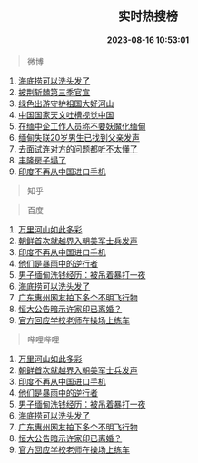 <div align="center"><h2>实时热搜榜</h2><h4>2023-08-16 10:53:01</h4></div>

> 微博  

1. [海底捞可以洗头发了](https://s.weibo.com/weibo?q=%23%E6%B5%B7%E5%BA%95%E6%8D%9E%E5%8F%AF%E4%BB%A5%E6%B4%97%E5%A4%B4%E5%8F%91%E4%BA%86%23&t=31&band_rank=1&Refer=top)<br />
2. [披荆斩棘第三季官宣](https://s.weibo.com/weibo?q=%23%E6%8A%AB%E8%8D%86%E6%96%A9%E6%A3%98%E7%AC%AC%E4%B8%89%E5%AD%A3%E5%AE%98%E5%AE%A3%23&t=31&band_rank=2&Refer=top)<br />
3. [绿色出游守护祖国大好河山](https://s.weibo.com/weibo?q=%23%E7%BB%BF%E8%89%B2%E5%87%BA%E6%B8%B8%E5%AE%88%E6%8A%A4%E7%A5%96%E5%9B%BD%E5%A4%A7%E5%A5%BD%E6%B2%B3%E5%B1%B1%23&t=31&band_rank=3&Refer=top)<br />
4. [中国国家天文吐槽视觉中国](https://s.weibo.com/weibo?q=%23%E4%B8%AD%E5%9B%BD%E5%9B%BD%E5%AE%B6%E5%A4%A9%E6%96%87%E5%90%90%E6%A7%BD%E8%A7%86%E8%A7%89%E4%B8%AD%E5%9B%BD%23&t=31&band_rank=4&Refer=top)<br />
5. [在缅中企工作人员称不要妖魔化缅甸](https://s.weibo.com/weibo?q=%23%E5%9C%A8%E7%BC%85%E4%B8%AD%E4%BC%81%E5%B7%A5%E4%BD%9C%E4%BA%BA%E5%91%98%E7%A7%B0%E4%B8%8D%E8%A6%81%E5%A6%96%E9%AD%94%E5%8C%96%E7%BC%85%E7%94%B8%23&t=31&band_rank=5&Refer=top)<br />
6. [缅甸失联20岁男生已找到父亲发声](https://s.weibo.com/weibo?q=%23%E7%BC%85%E7%94%B8%E5%A4%B1%E8%81%9420%E5%B2%81%E7%94%B7%E7%94%9F%E5%B7%B2%E6%89%BE%E5%88%B0%E7%88%B6%E4%BA%B2%E5%8F%91%E5%A3%B0%23&t=31&band_rank=6&Refer=top)<br />
7. [去面试连对方的问题都听不太懂了](https://s.weibo.com/weibo?q=%E5%8E%BB%E9%9D%A2%E8%AF%95%E8%BF%9E%E5%AF%B9%E6%96%B9%E7%9A%84%E9%97%AE%E9%A2%98%E9%83%BD%E5%90%AC%E4%B8%8D%E5%A4%AA%E6%87%82%E4%BA%86&t=31&band_rank=7&Refer=top)<br />
8. [丰隆房子塌了](https://s.weibo.com/weibo?q=%23%E4%B8%B0%E9%9A%86%E6%88%BF%E5%AD%90%E5%A1%8C%E4%BA%86%23&t=31&band_rank=8&Refer=top)<br />
9. [印度不再从中国进口手机](https://s.weibo.com/weibo?q=%23%E5%8D%B0%E5%BA%A6%E4%B8%8D%E5%86%8D%E4%BB%8E%E4%B8%AD%E5%9B%BD%E8%BF%9B%E5%8F%A3%E6%89%8B%E6%9C%BA%23&t=31&band_rank=9&Refer=top)<br />

> 知乎  


> 百度  

1. [万里河山如此多彩](https://www.baidu.com/s?wd=%E4%B8%87%E9%87%8C%E6%B2%B3%E5%B1%B1%E5%A6%82%E6%AD%A4%E5%A4%9A%E5%BD%A9&sa=fyb_news&rsv_dl=fyb_news)<br />
2. [朝鲜首次就越界入朝美军士兵发声](https://www.baidu.com/s?wd=%E6%9C%9D%E9%B2%9C%E9%A6%96%E6%AC%A1%E5%B0%B1%E8%B6%8A%E7%95%8C%E5%85%A5%E6%9C%9D%E7%BE%8E%E5%86%9B%E5%A3%AB%E5%85%B5%E5%8F%91%E5%A3%B0&sa=fyb_news&rsv_dl=fyb_news)<br />
3. [印度不再从中国进口手机](https://www.baidu.com/s?wd=%E5%8D%B0%E5%BA%A6%E4%B8%8D%E5%86%8D%E4%BB%8E%E4%B8%AD%E5%9B%BD%E8%BF%9B%E5%8F%A3%E6%89%8B%E6%9C%BA&sa=fyb_news&rsv_dl=fyb_news)<br />
4. [他们是暴雨中的逆行者](https://www.baidu.com/s?wd=%E4%BB%96%E4%BB%AC%E6%98%AF%E6%9A%B4%E9%9B%A8%E4%B8%AD%E7%9A%84%E9%80%86%E8%A1%8C%E8%80%85&sa=fyb_news&rsv_dl=fyb_news)<br />
5. [男子缅甸洗钱经历：被吊着暴打一夜](https://www.baidu.com/s?wd=%E7%94%B7%E5%AD%90%E7%BC%85%E7%94%B8%E6%B4%97%E9%92%B1%E7%BB%8F%E5%8E%86%EF%BC%9A%E8%A2%AB%E5%90%8A%E7%9D%80%E6%9A%B4%E6%89%93%E4%B8%80%E5%A4%9C&sa=fyb_news&rsv_dl=fyb_news)<br />
6. [海底捞可以洗头发了](https://www.baidu.com/s?wd=%E6%B5%B7%E5%BA%95%E6%8D%9E%E5%8F%AF%E4%BB%A5%E6%B4%97%E5%A4%B4%E5%8F%91%E4%BA%86&sa=fyb_news&rsv_dl=fyb_news)<br />
7. [广东惠州网友拍下多个不明飞行物](https://www.baidu.com/s?wd=%E5%B9%BF%E4%B8%9C%E6%83%A0%E5%B7%9E%E7%BD%91%E5%8F%8B%E6%8B%8D%E4%B8%8B%E5%A4%9A%E4%B8%AA%E4%B8%8D%E6%98%8E%E9%A3%9E%E8%A1%8C%E7%89%A9&sa=fyb_news&rsv_dl=fyb_news)<br />
8. [恒大公告暗示许家印已离婚？](https://www.baidu.com/s?wd=%E6%81%92%E5%A4%A7%E5%85%AC%E5%91%8A%E6%9A%97%E7%A4%BA%E8%AE%B8%E5%AE%B6%E5%8D%B0%E5%B7%B2%E7%A6%BB%E5%A9%9A%EF%BC%9F&sa=fyb_news&rsv_dl=fyb_news)<br />
9. [官方回应学校老师在操场上练车](https://www.baidu.com/s?wd=%E5%AE%98%E6%96%B9%E5%9B%9E%E5%BA%94%E5%AD%A6%E6%A0%A1%E8%80%81%E5%B8%88%E5%9C%A8%E6%93%8D%E5%9C%BA%E4%B8%8A%E7%BB%83%E8%BD%A6&sa=fyb_news&rsv_dl=fyb_news)<br />

> 哔哩哔哩  

1. [万里河山如此多彩](https://www.baidu.com/s?wd=%E4%B8%87%E9%87%8C%E6%B2%B3%E5%B1%B1%E5%A6%82%E6%AD%A4%E5%A4%9A%E5%BD%A9&sa=fyb_news&rsv_dl=fyb_news)<br />
2. [朝鲜首次就越界入朝美军士兵发声](https://www.baidu.com/s?wd=%E6%9C%9D%E9%B2%9C%E9%A6%96%E6%AC%A1%E5%B0%B1%E8%B6%8A%E7%95%8C%E5%85%A5%E6%9C%9D%E7%BE%8E%E5%86%9B%E5%A3%AB%E5%85%B5%E5%8F%91%E5%A3%B0&sa=fyb_news&rsv_dl=fyb_news)<br />
3. [印度不再从中国进口手机](https://www.baidu.com/s?wd=%E5%8D%B0%E5%BA%A6%E4%B8%8D%E5%86%8D%E4%BB%8E%E4%B8%AD%E5%9B%BD%E8%BF%9B%E5%8F%A3%E6%89%8B%E6%9C%BA&sa=fyb_news&rsv_dl=fyb_news)<br />
4. [他们是暴雨中的逆行者](https://www.baidu.com/s?wd=%E4%BB%96%E4%BB%AC%E6%98%AF%E6%9A%B4%E9%9B%A8%E4%B8%AD%E7%9A%84%E9%80%86%E8%A1%8C%E8%80%85&sa=fyb_news&rsv_dl=fyb_news)<br />
5. [男子缅甸洗钱经历：被吊着暴打一夜](https://www.baidu.com/s?wd=%E7%94%B7%E5%AD%90%E7%BC%85%E7%94%B8%E6%B4%97%E9%92%B1%E7%BB%8F%E5%8E%86%EF%BC%9A%E8%A2%AB%E5%90%8A%E7%9D%80%E6%9A%B4%E6%89%93%E4%B8%80%E5%A4%9C&sa=fyb_news&rsv_dl=fyb_news)<br />
6. [海底捞可以洗头发了](https://www.baidu.com/s?wd=%E6%B5%B7%E5%BA%95%E6%8D%9E%E5%8F%AF%E4%BB%A5%E6%B4%97%E5%A4%B4%E5%8F%91%E4%BA%86&sa=fyb_news&rsv_dl=fyb_news)<br />
7. [广东惠州网友拍下多个不明飞行物](https://www.baidu.com/s?wd=%E5%B9%BF%E4%B8%9C%E6%83%A0%E5%B7%9E%E7%BD%91%E5%8F%8B%E6%8B%8D%E4%B8%8B%E5%A4%9A%E4%B8%AA%E4%B8%8D%E6%98%8E%E9%A3%9E%E8%A1%8C%E7%89%A9&sa=fyb_news&rsv_dl=fyb_news)<br />
8. [恒大公告暗示许家印已离婚？](https://www.baidu.com/s?wd=%E6%81%92%E5%A4%A7%E5%85%AC%E5%91%8A%E6%9A%97%E7%A4%BA%E8%AE%B8%E5%AE%B6%E5%8D%B0%E5%B7%B2%E7%A6%BB%E5%A9%9A%EF%BC%9F&sa=fyb_news&rsv_dl=fyb_news)<br />
9. [官方回应学校老师在操场上练车](https://www.baidu.com/s?wd=%E5%AE%98%E6%96%B9%E5%9B%9E%E5%BA%94%E5%AD%A6%E6%A0%A1%E8%80%81%E5%B8%88%E5%9C%A8%E6%93%8D%E5%9C%BA%E4%B8%8A%E7%BB%83%E8%BD%A6&sa=fyb_news&rsv_dl=fyb_news)<br />
